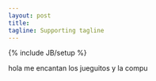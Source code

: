 ```yaml
---
layout: post
title:
tagline: Supporting tagline
---
```

{% include JB/setup %}

hola me encantan los jueguitos y la compu

